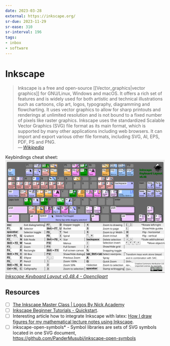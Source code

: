 ```yaml
---
date: 2023-03-28
external: https://inkscape.org/
sr-due: 2023-11-29
sr-ease: 310
sr-interval: 196
tags:
- inbox
- software
---
```


# Inkscape

> Inkscape is a free and open-source [[Vector_graphics|vector graphics]] for
> GNU/Linux, Windows and macOS. It offers a rich set of features and is
> widely used for both artistic and technical illustrations such as cartoons,
> clip art, logos, typography, diagramming and flowcharting. It uses vector
> graphics to allow for sharp printouts and renderings at unlimited resolution
> and is not bound to a fixed number of pixels like raster graphics. Inkscape
> uses the standardized Scalable Vector Graphics (SVG) file format as its main
> format, which is supported by many other applications including web browsers.
> It can import and export various other file formats, including SVG, AI, EPS,
> PDF, PS and PNG.\
> — <cite>[Wikipedia](https://en.wikipedia.org/wiki/Inkscape)</cite>

Keybindings cheat sheet:
![](./img/Inkscape_keyboard_layout_cheat_sheet.svg)
_[Inkscape Keyboard Layout v0.48.4 - Openclipart](https://openclipart.org/detail/188861/inkscape-keyboard-layout-v0484)_

## Resources

- [ ] [The Inkscape Master Class | Logos By Nick Academy](https://logosbynick.teachable.com/courses/enrolled/485218)
- [ ] [Inkscape Beginner Tutorials - Quickstart](https://inkscape.org/gallery/=tutorial/inkscape-beginner-tutorials/).
- [ ] Interesting article how to integrate Inkscape with latex:
  [How I draw figures for my mathematical lecture notes using Inkscape](https://castel.dev/post/lecture-notes-2/).
- [ ] inkscape-open-symbols\* - Symbol libraries are sets of SVG symbols located in
  one SVG document, <https://github.com/PanderMusubi/inkscape-open-symbols>
